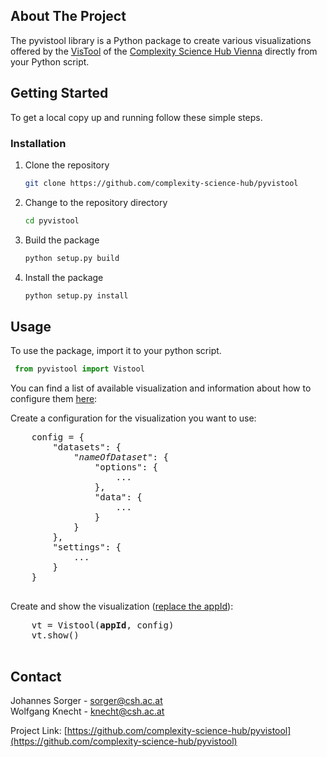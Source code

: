 <!-- ABOUT THE PROJECT -->
## About The Project

The pyvistool library is a Python package to create various visualizations offered by the [VisTool](https://vis.csh.ac.at/vistool) of the [Complexity Science Hub Vienna](https://www.csh.ac.at) directly from your Python script.

<!-- GETTING STARTED -->
## Getting Started

To get a local copy up and running follow these simple steps.

### Installation

1. Clone the repository
   ```sh
   git clone https://github.com/complexity-science-hub/pyvistool
   ```
1. Change to the repository directory
   ```sh
   cd pyvistool
   ```
1. Build the package
   ```sh
   python setup.py build
   ```
1. Install the package
   ```sh
   python setup.py install
   ```

<!-- USAGE EXAMPLES -->
## Usage

To use the package, import it to your python script.

   ```py
    from pyvistool import Vistool
   ```

You can find a list of available visualization and information about how to configure them [here](readme/apps.md):

Create a configuration for the visualization you want to use:

   <pre>
    config = {
        "datasets": {
            "<i>nameOfDataset</i>": {
                "options": {
                    ...
                },
                "data": {
                    ...
                }
            }
        },
        "settings": {
            ...
        }
    }
   </pre>
Create and show the visualization ([replace the appId](readme/apps.md)):

   <pre>
    vt = Vistool(<b>appId</b>, config)
    vt.show()
   </pre>

<!-- LICENSE -->
<!-- ## License

Distributed under the MIT License. See `LICENSE.txt` for more information. -->

<!-- CONTACT -->
## Contact

Johannes Sorger - sorger@csh.ac.at<br>
Wolfgang Knecht - knecht@csh.ac.at

Project Link: [https://github.com/complexity-science-hub/pyvistool](https://github.com/complexity-science-hub/pyvistool)